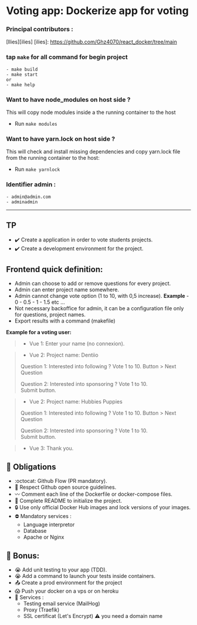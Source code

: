 # Voting app: Dockerize app for voting

### Principal contributors :

[Ilies][ilies]
[ilies]: https://github.com/Ghz4070/react_docker/tree/main

### tap `make` for all command for begin project
	- make build 
	- make start
	or
	- make help
	
### Want to have node_modules on host side ? 
This will copy node modules inside a the running container to the host
- Run `make modules`

### Want to have yarn.lock on host side ? 
This will check and install missing dependencies and copy yarn.lock file from the running container to the host:
- Run `make yarnlock`


### Identifier admin : 
	- admin@admin.com
	- adminadmin

---

## TP

- :heavy_check_mark: Create a application in order to vote students projects.
- :heavy_check_mark: Create a development environment for the project.

## Frontend quick definition:

- Admin can choose to add or remove questions for every project.
- Admin can enter project name somewhere.
- Admin cannot change vote option (1 to 10, with 0,5 increase).
  **Example** - 0 - 0.5 - 1 - 1.5 etc ...
- Not necessary backoffice for admin, it can be a configuration file only for questions, project names.
- Export results with a command (makefile)

**Example for a voting user:**

> - Vue 1: Enter your name (no connexion).

> - Vue 2:
>   Project name: Dentiio
>
> Question 1: Interested into following ?
> Vote 1 to 10.
> Button > Next Question
>
> Question 2: Interested into sponsoring ?
> Vote 1 to 10.  
> Submit button.

> - Vue 2:
>   Project name: Hubbies Puppies
>
> Question 1: Interested into following ?
> Vote 1 to 10.
> Button > Next Question
>
> Question 2: Interested into sponsoring ?
> Vote 1 to 10.  
> Submit button.

> - Vue 3: Thank you.

## :red_circle: Obligations

- :octocat: Github Flow (PR mandatory).
- :open_book: Respect Github open source guidelines.
- :wavy_dash: Comment each line of the Dockerfile or docker-compose files.
- :100: Complete README to initialize the project.
- :lock: Use only official Docker Hub images and lock versions of your images.
- :no_entry: Mandatory services :
  - Language interpretor
  - Database
  - Apache or Nginx

## :gift: Bonus:

- :sob: Add unit testing to your app (TDD).
- :sob: Add a command to launch your tests inside containers.
- :outbox_tray: Create a prod environment for the project
- :scream: Push your docker on a vps or on heroku
- :muscle: Services :
  - Testing email service (MailHog)
  - Proxy (Traefik)
  - SSL certificat (Let's Encrypt) :warning: you need a domain name

